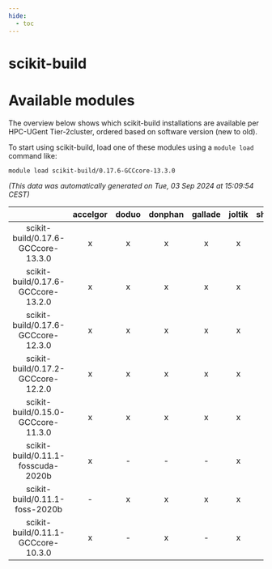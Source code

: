 ```yaml
---
hide:
  - toc
---
```


scikit-build
============

# Available modules


The overview below shows which scikit-build installations are available per HPC-UGent Tier-2cluster, ordered based on software version (new to old).

To start using scikit-build, load one of these modules using a `module load` command like:

```shell
module load scikit-build/0.17.6-GCCcore-13.3.0
```

*(This data was automatically generated on Tue, 03 Sep 2024 at 15:09:54 CEST)*  

| |accelgor|doduo|donphan|gallade|joltik|shinx|skitty|
| :---: | :---: | :---: | :---: | :---: | :---: | :---: | :---: |
|scikit-build/0.17.6-GCCcore-13.3.0|x|x|x|x|x|x|x|
|scikit-build/0.17.6-GCCcore-13.2.0|x|x|x|x|x|x|x|
|scikit-build/0.17.6-GCCcore-12.3.0|x|x|x|x|x|x|x|
|scikit-build/0.17.2-GCCcore-12.2.0|x|x|x|x|x|-|x|
|scikit-build/0.15.0-GCCcore-11.3.0|x|x|x|x|x|-|x|
|scikit-build/0.11.1-fosscuda-2020b|x|-|-|-|x|-|-|
|scikit-build/0.11.1-foss-2020b|-|x|x|x|x|-|x|
|scikit-build/0.11.1-GCCcore-10.3.0|x|-|x|-|x|-|-|
